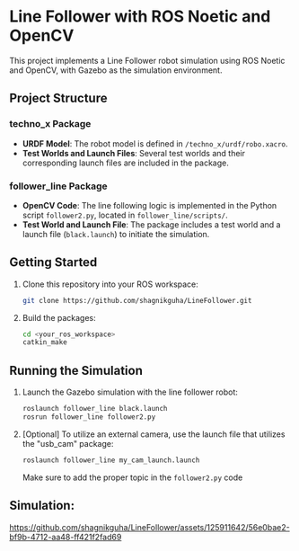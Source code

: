 # Line Follower with ROS Noetic and OpenCV

This project implements a Line Follower robot simulation using ROS Noetic and OpenCV, with Gazebo as the simulation environment.

## Project Structure

### techno_x Package
- **URDF Model**: The robot model is defined in `/techno_x/urdf/robo.xacro`.
- **Test Worlds and Launch Files**: Several test worlds and their corresponding launch files are included in the package.

### follower_line Package
- **OpenCV Code**: The line following logic is implemented in the Python script `follower2.py`, located in `follower_line/scripts/`.
- **Test World and Launch File**: The package includes a test world and a launch file (`black.launch`) to initiate the simulation. 

## Getting Started

1. Clone this repository into your ROS workspace:

    ```bash
    git clone https://github.com/shagnikguha/LineFollower.git
    ```

2. Build the packages:

    ```bash
    cd <your_ros_workspace>
    catkin_make
    ```

## Running the Simulation

1. Launch the Gazebo simulation with the line follower robot:

    ```bash
    roslaunch follower_line black.launch
    rosrun follower_line follower2.py 
    ```

2. [Optional] To utilize an external camera, use the launch file that utilizes the "usb_cam" package: 

    ```bash
    roslaunch follower_line my_cam_launch.launch
    ```
    Make sure to add the proper topic in the `follower2.py` code

## Simulation:

https://github.com/shagnikguha/LineFollower/assets/125911642/56e0bae2-bf9b-4712-aa48-ff421f2fad69

